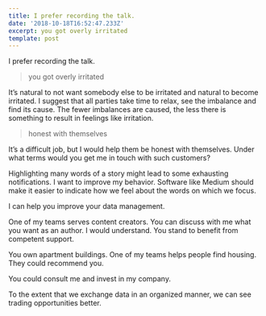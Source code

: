 ```yaml
---
title: I prefer recording the talk.
date: '2018-10-18T16:52:47.233Z'
excerpt: you got overly irritated
template: post
---
```

I prefer recording the talk.

> you got overly irritated

It’s natural to not want somebody else to be irritated and natural to become irritated. I suggest that all parties take time to relax, see the imbalance and find its cause. The fewer imbalances are caused, the less there is something to result in feelings like irritation.

> honest with themselves

It’s a difficult job, but I would help them be honest with themselves. Under what terms would you get me in touch with such customers?

Highlighting many words of a story might lead to some exhausting notifications. I want to improve my behavior. Software like Medium should make it easier to indicate how we feel about the words on which we focus.

I can help you improve your data management.

One of my teams serves content creators. You can discuss with me what you want as an author. I would understand. You stand to benefit from competent support.

You own apartment buildings. One of my teams helps people find housing. They could recommend you.

You could consult me and invest in my company.

To the extent that we exchange data in an organized manner, we can see trading opportunities better.

